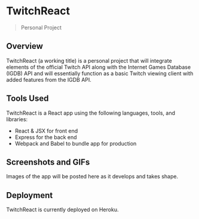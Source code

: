 # TwitchReact
> Personal Project

## Overview
TwitchReact (a working title) is a personal project that will integrate elements of the official Twitch API along with the Internet Games Database (IGDB) API and will essentially function as a basic Twitch viewing client with added features from the IGDB API.

## Tools Used
TwitchReact is a React app using the following languages, tools, and libraries:
- React & JSX for front end
- Express for the back end
- Webpack and Babel to bundle app for production

## Screenshots and GIFs
Images of the app will be posted here as it develops and takes shape.

## Deployment
TwitchReact is currently deployed on Heroku.